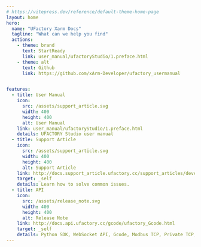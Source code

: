 ```yaml
---
# https://vitepress.dev/reference/default-theme-home-page
layout: home
hero:
  name: "UFactory Xarm Docs"
  tagline: "What can we help you find"
  actions:
    - theme: brand
      text: StartReady
      link: user_manual/ufactoryStudio/1.preface.html
    - theme: alt
      text: Github
      link: https://github.com/xArm-Developer/ufactory_usermanual


features:
  - title: User Manual
    icon: 
      src: /assets/support_article.svg
      width: 400
      height: 400
      alt: User Manual
    link: user_manual/ufactoryStudio/1.preface.html
    details: UFACTORY Studio user manual
  - title: Support Article
    icon: 
      src: /assets/support_article.svg
      width: 400
      height: 400
      alt: Support Article
    link: http://docs.support_article.ufactory.cc/support_articles/developer/collision-detection-in-ufactory-robotic-arms-current-and-dynamic-model-based-feature.html
    target: _self
    details: Learn how to solve common issues.
  - title: API
    icon: 
      src: /assets/release_note.svg
      width: 400
      height: 400
      alt: Release Note
    link: http://docs.api.ufactory.cc/gcode/ufactory_Gcode.html
    target: _self
    details: Python SDK, WebSocket API, Gcode, Modbus TCP, Private TCP, Release Note
---
```


